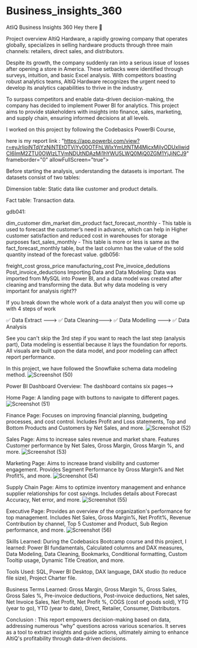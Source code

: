 # Business_insights_360
AtliQ Business Insights 360
Hey there 👋

Project overview
AltiQ Hardware, a rapidly growing company that operates globally, specializes in selling hardware products through three main channels: retailers, direct sales, and distributors.

Despite its growth, the company suddenly ran into a serious issue of losses after opening a store in America. These setbacks were identified through surveys, intuition, and basic Excel analysis. With competitors boasting robust analytics teams, AltiQ Hardware recognizes the urgent need to develop its analytics capabilities to thrive in the industry.

To surpass competitors and enable data-driven decision-making, the company has decided to implement Power BI for analytics. This project aims to provide stakeholders with insights into finance, sales, marketing, and supply chain, ensuring informed decisions at all levels.

I worked on this project by following the Codebasics PowerBi Course,

here is my report link :
"https://app.powerbi.com/view?r=eyJrIjoiNTdjYzNiNTEtOTViYy00OTFhLWIxYmUtNTM4MjcxMjIyODUxIiwidCI6ImM2ZTU0OWIzLTVmNDUtNDAzMi1hYWU5LWQ0MjQ0ZGM1YjJjNCJ9" frameborder="0" allowFullScreen="true"></iframe>

Before starting the analysis, understanding the datasets is important. The datasets consist of two tables:

Dimension table: Static data like customer and product details.

Fact table: Transaction data.

gdb041:

dim_customer dim_market dim_product fact_forecast_monthly - This table is used to forecast the customer’s need in advance, which can help in Higher customer satisfaction and reduced cost in warehouses for storage purposes fact_sales_monthly - This table is more or less is same as the fact_forecast_monthly table, but the last column has the value of the sold quantity instead of the forecast value. gdb056:

freight_cost gross_price manufacturing_cost Pre_invoice_dedutions Post_invoice_deductions Importing Data and Data Modeling: Data was imported from MySQL into Power BI, and a data model was created after cleaning and transforming the data. But why data modeling is very important for analysis right??

If you break down the whole work of a data analyst then you will come up with 4 steps of work

✅ Data Extract ---> ✅ Data Cleaning---> ✅ Data Modelling ---> ✅ Data Analysis

See you can't skip the 3rd step if you want to reach the last step (analysis part), Data modeling is essential because it lays the foundation for reports. All visuals are built upon the data model, and poor modeling can affect report performance.

In this project, we have followed the Snowflake schema data modeling method.
![Screenshot (50)](https://github.com/user-attachments/assets/d8c178d9-02c2-4614-8057-18c7f4b611b2)


Power BI Dashboard Overview:
The dashboard contains six pages-->

Home Page: A landing page with buttons to navigate to different pages.
![Screenshot (51)](https://github.com/user-attachments/assets/8934eeeb-6998-4c2c-bb4d-9e1c2dfb9cda)


Finance Page: Focuses on improving financial planning, budgeting processes, and cost control. Includes Profit and Loss statements, Top and Bottom Products and Customers by Net Sales, and more.
![Screenshot (52)](https://github.com/user-attachments/assets/72445db9-d552-40be-ba7c-91ea9b1308b1)


Sales Page: Aims to increase sales revenue and market share. Features Customer performance by Net Sales, Gross Margin, Gross Margin %, and more.
![Screenshot (53)](https://github.com/user-attachments/assets/fca02b91-d69f-4277-b241-d87244f7121d)


Marketing Page: Aims to increase brand visibility and customer engagement. Provides Segment Performance by Gross Margin% and Net Profit%, and more.
![Screenshot (54)](https://github.com/user-attachments/assets/52e6a475-8bce-4117-a932-1719b5434f35)


Supply Chain Page: Aims to optimize inventory management and enhance supplier relationships for cost savings. Includes details about Forecast Accuracy, Net error, and more.
![Screenshot (55)](https://github.com/user-attachments/assets/df269cd8-65eb-4a43-ab43-9ff586e2b6a7)


Executive Page: Provides an overview of the organization's performance for top management. Includes Net Sales, Gross Margin%, Net Profit%, Revenue Contribution by channel, Top 5 Customer and Product, Sub Region performance, and more.
![Screenshot (56)](https://github.com/user-attachments/assets/b330c3cf-f34d-4173-9067-02b0e374e751)


Skills Learned:
During the Codebasics Bootcamp course and this project, I learned: Power BI fundamentals, Calculated columns and DAX measures, Data Modeling, Data Cleaning, Bookmarks, Conditional formatting, Custom Tooltip usage, Dynamic Title Creation, and more.

Tools Used:
SQL, Power BI Desktop, DAX language, DAX studio (to reduce file size), Project Charter file.

Business Terms Learned:
Gross Margin, Gross Margin %, Gross Sales, Gross Sales %, Pre-invoice deductions, Post-invoice deductions, Net sales, Net Invoice Sales, Net Profit, Net Profit %, COGS (cost of goods sold), YTG (year to go), YTD (year to date), Direct, Retailer, Consumer, Distributors.

Conclusion :
This report empowers decision-making based on data, addressing numerous "why" questions across various scenarios. It serves as a tool to extract insights and guide actions, ultimately aiming to enhance AltiQ's profitability through data-driven decisions.

